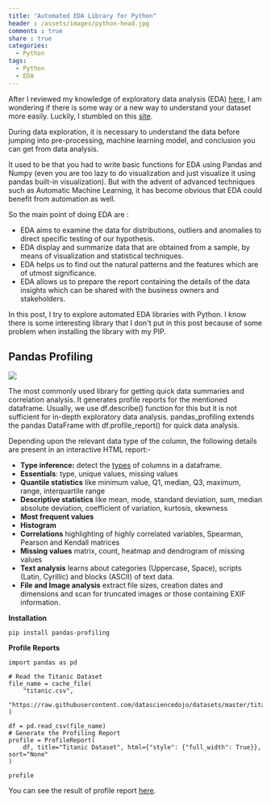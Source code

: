 ```yaml
---
title: "Automated EDA Library for Python"
header : /assets/images/python-head.jpg
comments : true
share : true
categories:
  - Python
tags:
  - Python
  - EDA
---
```


After I reviewed my knowledge of exploratory data analysis (EDA) [here](https://www.kaggle.com/pmarcelino/comprehensive-data-exploration-with-python), I am wondering if there is some way or a new way to understand your dataset more easily. Luckily, I stumbled on this [site](https://github.com/mstaniak/autoEDA-resources). 

During data exploration, it is necessary to understand the data before jumping into pre-processing, machine learning model, and conclusion you can get from data analysis.

It used to be that you had to write basic functions for EDA using Pandas and Numpy (even you are too lazy to do visualization and just visualize it using pandas built-in visualization). But with the advent of advanced techniques such as Automatic Machine Learning, it has become obvious that EDA could benefit from automation as well. 

So the main point of doing EDA are :

- EDA aims to examine the data for distributions, outliers and anomalies to direct specific testing of our hypothesis.
- EDA display and summarize data that are obtained from a sample, by means of visualization and statistical techniques.
- EDA helps us to find out the natural patterns and the features which are of utmost significance.
- EDA allows us to prepare the report containing the details of the data insights which can be shared with the business owners and stakeholders.

In this post, I try to explore automated EDA libraries with Python. I know there is some interesting library that I don't put in this post because of some problem when installing the library with my PIP.

## Pandas Profiling

![](https://camo.githubusercontent.com/8a45c0936d6113b12b7b32942f448270eda8f714665ba8629f36c291f0ccd5fd/68747470733a2f2f70616e6461732d70726f66696c696e672e6769746875622e696f2f70616e6461732d70726f66696c696e672f646f63732f6173736574732f6c6f676f5f6865616465722e706e67)

The most commonly used library for getting quick data summaries and correlation analysis. It generates profile reports for the mentioned dataframe. Usually, we use df.describe() function for this but it is not sufficient for in-depth exploratory data analysis. pandas_profiling extends the pandas DataFrame with df.profile_report() for quick data analysis.

Depending upon the relevant data type of the column, the following details are present in an interactive HTML report:-

- **Type inference:** detect the [types](https://github.com/pandas-profiling/pandas-profiling#types) of columns in a dataframe.
- **Essentials**: type, unique values, missing values
- **Quantile statistics** like minimum value, Q1, median, Q3, maximum, range, interquartile range
- **Descriptive statistics** like mean, mode, standard deviation, sum, median absolute deviation, coefficient of variation, kurtosis, skewness
- **Most frequent values**
- **Histogram**
- **Correlations** highlighting of highly correlated variables, Spearman, Pearson and Kendall matrices
- **Missing values** matrix, count, heatmap and dendrogram of missing values
- **Text analysis** learns about categories (Uppercase, Space), scripts (Latin, Cyrillic) and blocks (ASCII) of text data.
- **File and Image analysis** extract file sizes, creation dates and dimensions and scan for truncated images or those containing EXIF information.

**Installation**

```python3
pip install pandas-profiling
```

**Profile Reports**

```python3
import pandas as pd

# Read the Titanic Dataset
file_name = cache_file(
	"titanic.csv",
	"https://raw.githubusercontent.com/datasciencedojo/datasets/master/titanic.csv",
)

df = pd.read_csv(file_name)
# Generate the Profiling Report
profile = ProfileReport(
	df, title="Titanic Dataset", html={"style": {"full_width": True}}, sort="None"
)

profile
```

You can see the result of profile report [here](https://pandas-profiling.github.io/pandas-profiling/examples/master/titanic/titanic_report.html).



